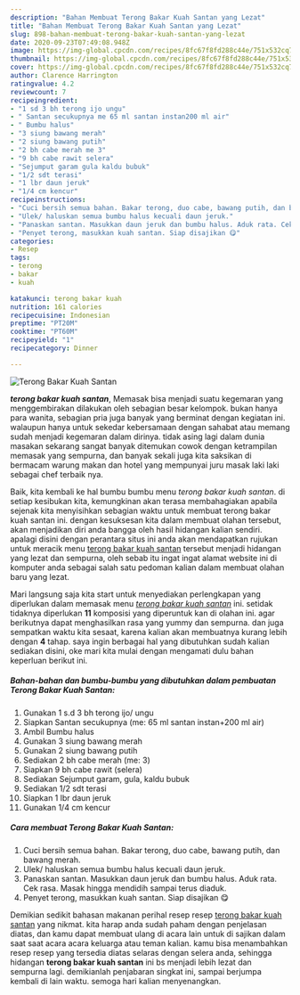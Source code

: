 ```yaml
---
description: "Bahan Membuat Terong Bakar Kuah Santan yang Lezat"
title: "Bahan Membuat Terong Bakar Kuah Santan yang Lezat"
slug: 898-bahan-membuat-terong-bakar-kuah-santan-yang-lezat
date: 2020-09-23T07:49:08.948Z
image: https://img-global.cpcdn.com/recipes/8fc67f8fd288c44e/751x532cq70/terong-bakar-kuah-santan-foto-resep-utama.jpg
thumbnail: https://img-global.cpcdn.com/recipes/8fc67f8fd288c44e/751x532cq70/terong-bakar-kuah-santan-foto-resep-utama.jpg
cover: https://img-global.cpcdn.com/recipes/8fc67f8fd288c44e/751x532cq70/terong-bakar-kuah-santan-foto-resep-utama.jpg
author: Clarence Harrington
ratingvalue: 4.2
reviewcount: 7
recipeingredient:
- "1 sd 3 bh terong ijo ungu"
- " Santan secukupnya me 65 ml santan instan200 ml air"
- " Bumbu halus"
- "3 siung bawang merah"
- "2 siung bawang putih"
- "2 bh cabe merah me 3"
- "9 bh cabe rawit selera"
- "Sejumput garam gula kaldu bubuk"
- "1/2 sdt terasi"
- "1 lbr daun jeruk"
- "1/4 cm kencur"
recipeinstructions:
- "Cuci bersih semua bahan. Bakar terong, duo cabe, bawang putih, dan bawang merah."
- "Ulek/ haluskan semua bumbu halus kecuali daun jeruk."
- "Panaskan santan. Masukkan daun jeruk dan bumbu halus. Aduk rata. Cek rasa. Masak hingga mendidih sampai terus diaduk."
- "Penyet terong, masukkan kuah santan. Siap disajikan 😋"
categories:
- Resep
tags:
- terong
- bakar
- kuah

katakunci: terong bakar kuah 
nutrition: 161 calories
recipecuisine: Indonesian
preptime: "PT20M"
cooktime: "PT60M"
recipeyield: "1"
recipecategory: Dinner

---
```



![Terong Bakar Kuah Santan](https://img-global.cpcdn.com/recipes/8fc67f8fd288c44e/751x532cq70/terong-bakar-kuah-santan-foto-resep-utama.jpg)

<b><i>terong bakar kuah santan</i></b>, Memasak bisa menjadi suatu kegemaran yang menggembirakan dilakukan oleh sebagian besar kelompok. bukan hanya para wanita, sebagian pria juga banyak yang berminat dengan kegiatan ini. walaupun hanya untuk sekedar kebersamaan dengan sahabat atau memang sudah menjadi kegemaran dalam dirinya. tidak asing lagi dalam dunia masakan sekarang sangat banyak ditemukan cowok dengan ketrampilan memasak yang sempurna, dan banyak sekali juga kita saksikan di bermacam warung makan dan hotel yang mempunyai juru masak laki laki sebagai chef terbaik nya.

Baik, kita kembali ke hal bumbu bumbu menu <i>terong bakar kuah santan</i>. di setiap kesibukan kita, kemungkinan akan terasa membahagiakan apabila sejenak kita menyisihkan sebagian waktu untuk membuat terong bakar kuah santan ini. dengan kesuksesan kita dalam membuat olahan tersebut, akan menjadikan diri anda bangga oleh hasil hidangan kalian sendiri. apalagi disini dengan perantara situs ini anda akan mendapatkan rujukan untuk meracik menu <u>terong bakar kuah santan</u> tersebut menjadi hidangan yang lezat dan sempurna, oleh sebab itu ingat ingat alamat website ini di komputer anda sebagai salah satu pedoman kalian dalam membuat olahan baru yang lezat.




Mari langsung saja kita start untuk menyediakan perlengkapan yang diperlukan dalam memasak menu <u><i>terong bakar kuah santan</i></u> ini. setidak tidaknya diperlukan <b>11</b> komposisi yang diperuntuk kan di olahan ini. agar berikutnya dapat menghasilkan rasa yang yummy dan sempurna. dan juga sempatkan waktu kita sesaat, karena kalian akan membuatnya kurang lebih dengan <b>4</b> tahap. saya ingin berbagai hal yang dibutuhkan sudah kalian sediakan disini, oke mari kita mulai dengan mengamati dulu bahan keperluan berikut ini.

<!--inarticleads1-->

##### Bahan-bahan dan bumbu-bumbu yang dibutuhkan dalam pembuatan Terong Bakar Kuah Santan:

1. Gunakan 1 s.d 3 bh terong ijo/ ungu
1. Siapkan  Santan secukupnya (me: 65 ml santan instan+200 ml air)
1. Ambil  Bumbu halus
1. Gunakan 3 siung bawang merah
1. Gunakan 2 siung bawang putih
1. Sediakan 2 bh cabe merah (me: 3)
1. Siapkan 9 bh cabe rawit (selera)
1. Sediakan Sejumput garam, gula, kaldu bubuk
1. Sediakan 1/2 sdt terasi
1. Siapkan 1 lbr daun jeruk
1. Gunakan 1/4 cm kencur




<!--inarticleads2-->

##### Cara membuat Terong Bakar Kuah Santan:

1. Cuci bersih semua bahan. Bakar terong, duo cabe, bawang putih, dan bawang merah.
1. Ulek/ haluskan semua bumbu halus kecuali daun jeruk.
1. Panaskan santan. Masukkan daun jeruk dan bumbu halus. Aduk rata. Cek rasa. Masak hingga mendidih sampai terus diaduk.
1. Penyet terong, masukkan kuah santan. Siap disajikan 😋




Demikian sedikit bahasan makanan perihal resep resep <u>terong bakar kuah santan</u> yang nikmat. kita harap anda sudah paham dengan penjelasan diatas, dan kamu dapat membuat ulang di acara lain untuk di sajikan dalam saat saat acara acara keluarga atau teman kalian. kamu bisa menambahkan resep resep yang tersedia diatas selaras dengan selera anda, sehingga hidangan <b>terong bakar kuah santan</b> ini bs menjadi lebih lezat dan sempurna lagi. demikianlah penjabaran singkat ini, sampai berjumpa kembali di lain waktu. semoga hari kalian menyenangkan.
